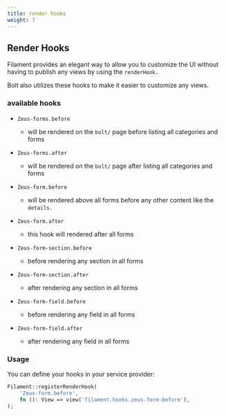 ```yaml
---
title: render hooks
weight: 7
---
```


## Render Hooks

Filament provides an elegant way to allow you to customize the UI without having to publish any views by using the `renderHook.`

Bolt also utilizes these hooks to make it easier to customize any views.

### available hooks

- `Zeus-forms.before`
  - will be rendered on the `bolt/` page before listing all categories and forms

- `Zeus-forms.after`
  - will be rendered on the `bolt/` page after listing all categories and forms

- `Zeus-form.before`
  - will be rendered above all forms before any other content like the `details.`

- `Zeus-form.after`
  - this hook will rendered after all forms

- `Zeus-form-section.before`
  - before rendering any section in all forms

- `Zeus-form-section.after`
  - after rendering any section in all forms

- `Zeus-form-field.before`
  - before rendering any field in all forms

- `Zeus-form-field.after`
  - after rendering any field in all forms


### Usage

You can define your hooks in your service provider:

```php
Filament::registerRenderHook(
    'Zeus-form.before',
    fn (): View => view('filament.hooks.zeus.form-before'),
);
```
